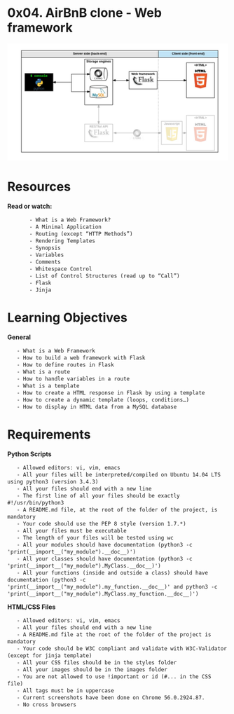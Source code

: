 # **0x04. AirBnB clone - Web framework**

![Flask](flask.png)

# **Resources**

**Read or watch:**

           - What is a Web Framework?
           - A Minimal Application
           - Routing (except “HTTP Methods”)
           - Rendering Templates
           - Synopsis
           - Variables
           - Comments
           - Whitespace Control
           - List of Control Structures (read up to “Call”)
           - Flask
           - Jinja


# **Learning Objectives**

**General**

	   - What is a Web Framework
	   - How to build a web framework with Flask
	   - How to define routes in Flask
	   - What is a route
	   - How to handle variables in a route
	   - What is a template
	   - How to create a HTML response in Flask by using a template
	   - How to create a dynamic template (loops, conditions…)
	   - How to display in HTML data from a MySQL database

# **Requirements**

**Python Scripts**

	   - Allowed editors: vi, vim, emacs
	   - All your files will be interpreted/compiled on Ubuntu 14.04 LTS using python3 (version 3.4.3)
	   - All your files should end with a new line
	   - The first line of all your files should be exactly #!/usr/bin/python3
	   - A README.md file, at the root of the folder of the project, is mandatory
	   - Your code should use the PEP 8 style (version 1.7.*)
	   - All your files must be executable
	   - The length of your files will be tested using wc
	   - All your modules should have documentation (python3 -c 'print(__import__("my_module").__doc__)')
	   - All your classes should have documentation (python3 -c 'print(__import__("my_module").MyClass.__doc__)')
	   - All your functions (inside and outside a class) should have documentation (python3 -c 'print(__import__("my_module").my_function.__doc__)' and python3 -c 'print(__import__("my_module").MyClass.my_function.__doc__)')

**HTML/CSS Files**

	   - Allowed editors: vi, vim, emacs
	   - All your files should end with a new line
	   - A README.md file at the root of the folder of the project is mandatory
	   - Your code should be W3C compliant and validate with W3C-Validator (except for jinja template)
	   - All your CSS files should be in the styles folder
	   - All your images should be in the images folder
	   - You are not allowed to use !important or id (#... in the CSS file)
	   - All tags must be in uppercase
	   - Current screenshots have been done on Chrome 56.0.2924.87.
	   - No cross browsers